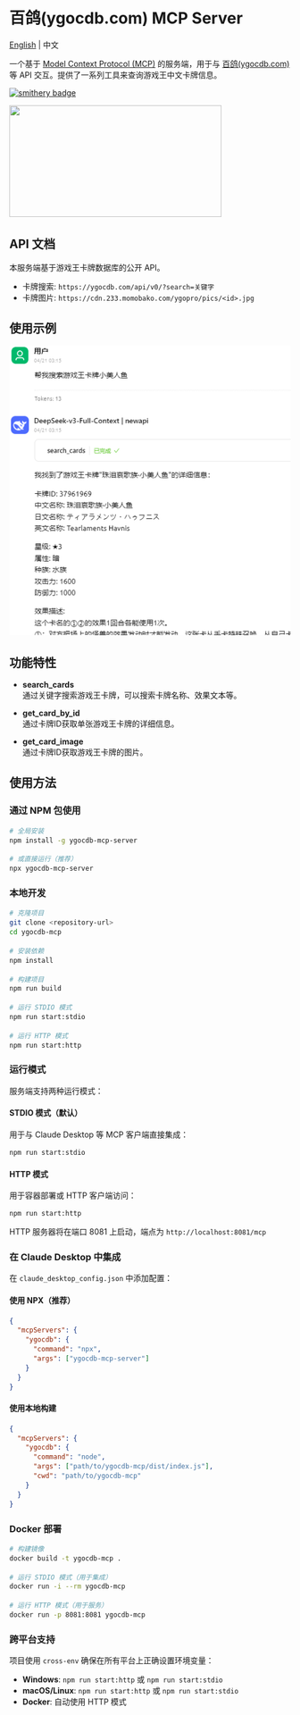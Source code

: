 # 百鸽(ygocdb.com) MCP Server

[English](README/README.en.md) | 中文

一个基于 [Model Context Protocol (MCP)](https://modelcontextprotocol.io/) 的服务端，用于与 [百鸽(ygocdb.com)](https://ygocdb.com/)等 API 交互。提供了一系列工具来查询游戏王中文卡牌信息。

[![smithery badge](https://smithery.ai/badge/@lieyanqzu/ygocdb-mcp)](https://smithery.ai/server/@lieyanqzu/ygocdb-mcp)

<a href="https://glama.ai/mcp/servers/@lieyanqzu/ygocdb-mcp">
  <img width="380" height="200" src="https://glama.ai/mcp/servers/@lieyanqzu/ygocdb-mcp/badge" />
</a>

## API 文档

本服务端基于游戏王卡牌数据库的公开 API。

- 卡牌搜索: `https://ygocdb.com/api/v0/?search=关键字`
- 卡牌图片: `https://cdn.233.momobako.com/ygopro/pics/<id>.jpg`

## 使用示例

![使用示例](README/use_case.png)

## 功能特性

- **search_cards**  
  通过关键字搜索游戏王卡牌，可以搜索卡牌名称、效果文本等。
  
- **get_card_by_id**  
  通过卡牌ID获取单张游戏王卡牌的详细信息。
  
- **get_card_image**  
  通过卡牌ID获取游戏王卡牌的图片。

## 使用方法

### 通过 NPM 包使用

```bash
# 全局安装
npm install -g ygocdb-mcp-server

# 或直接运行（推荐）
npx ygocdb-mcp-server
```

### 本地开发

```bash
# 克隆项目
git clone <repository-url>
cd ygocdb-mcp

# 安装依赖
npm install

# 构建项目
npm run build

# 运行 STDIO 模式
npm run start:stdio

# 运行 HTTP 模式
npm run start:http
```

### 运行模式

服务端支持两种运行模式：

#### STDIO 模式（默认）
用于与 Claude Desktop 等 MCP 客户端直接集成：

```bash
npm run start:stdio
```

#### HTTP 模式
用于容器部署或 HTTP 客户端访问：

```bash
npm run start:http
```

HTTP 服务器将在端口 8081 上启动，端点为 `http://localhost:8081/mcp`

### 在 Claude Desktop 中集成

在 `claude_desktop_config.json` 中添加配置：

#### 使用 NPX（推荐）
```json
{
  "mcpServers": {
    "ygocdb": {
      "command": "npx",
      "args": ["ygocdb-mcp-server"]
    }
  }
}
```

#### 使用本地构建
```json
{
  "mcpServers": {
    "ygocdb": {
      "command": "node",
      "args": ["path/to/ygocdb-mcp/dist/index.js"],
      "cwd": "path/to/ygocdb-mcp"
    }
  }
}
```

### Docker 部署

```bash
# 构建镜像
docker build -t ygocdb-mcp .

# 运行 STDIO 模式（用于集成）
docker run -i --rm ygocdb-mcp

# 运行 HTTP 模式（用于服务）
docker run -p 8081:8081 ygocdb-mcp
```

### 跨平台支持

项目使用 `cross-env` 确保在所有平台上正确设置环境变量：

- **Windows**: `npm run start:http` 或 `npm run start:stdio`
- **macOS/Linux**: `npm run start:http` 或 `npm run start:stdio`
- **Docker**: 自动使用 HTTP 模式

